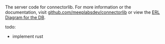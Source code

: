 The server code for connectorlib. For more information or the documentation, visit [github.com/meeplabsdev/connectorlib](https://github.com/meeplabsdev/connectorlib) or view the [ERL Diagram for the DB](https://dbdiagram.io/d/connectorlib-67fc40e94f7afba1846feef2).

todo:
- implement rust
